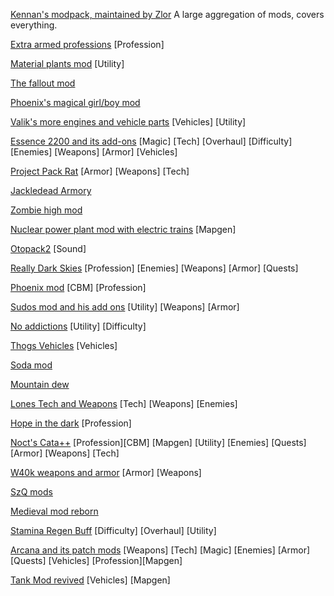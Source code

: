 [Kennan's modpack, maintained by Zlor](https://github.com/Zlorthishen/BrightNights-Structured-Kenan-Modpack)
A large aggregation of mods, covers everything.

[Extra armed professions](https://github.com/Shad0wBlad321/Profession-Mod)
[Profession]

[Material plants mod](https://github.com/shmakota/Material-Plants)
[Utility] 

[The fallout mod](https://github.com/WarriorKingBob/Fallout_BrightNights/tree/main)

[Phoenix's magical girl/boy mod](https://github.com/yay855/Hope-in-the-Dark)

[Valik's more engines and vehicle parts](https://github.com/Valikdu/Valik_Vehicle_Expansion)
[Vehicles] [Utility] 

[Essence 2200 and its add-ons](https://github.com/RoyalFox2140/Essence2200)
[Magic] [Tech] [Overhaul] [Difficulty] [Enemies] [Weapons] [Armor] [Vehicles] 

[Project Pack Rat](https://github.com/NobleJake/ProjectPackRat)
[Armor] [Weapons] [Tech] 

[Jackledead Armory](https://github.com/jackledead/jackledead_armory)

[Zombie high mod](https://github.com/thhoney08/ZombieHighMod)

[Nuclear power plant mod with electric trains](https://github.com/OpsCoretango/Nuclear_Power_Plant_BN)
[Mapgen] 

[Otopack2](https://github.com/RoyalFox2140/Otopack-2-BN) [Sound] 

[Really Dark Skies](https://github.com/Zlorthishen/Really_Dark_Skies)
[Profession] [Enemies]  [Weapons] [Armor] [Quests] 

[Phoenix mod](https://github.com/yay855/ChorusMod) [CBM] [Profession]

[Sudos mod and his add ons](https://github.com/leoCottret/cbn-leocottret-mods) [Utility] [Weapons] [Armor] 

[No addictions](https://github.com/Relgar/CBN-No-Addictions) [Utility] [Difficulty] 

[Thogs Vehicles](https://github.com/caninmyham/Thogs-Vehicles) [Vehicles] 

[Soda mod](https://github.com/thelonestander/Lones-soda-mod)

[Mountain dew](https://github.com/goldendragon900/cdda-bn-mountain-dew)

[Lones Tech and Weapons](https://github.com/thelonestander/Lones-Tech-and-Weapons-mod) [Tech] [Weapons] [Enemies] 

[Hope in the dark](https://github.com/10taiSenshi/Hope-in-the-Dark) [Profession]

[Noct's Cata++](https://github.com/Noctifer-de-Mortem/nocts_cata_mod) [Profession][CBM] [Mapgen] [Utility] [Enemies] [Quests] [Armor] [Weapons] [Tech] 

[W40k weapons and armor](https://github.com/kingcet/WH40K-Imperial-Armoury) [Armor] [Weapons] 

[SzQ mods](https://github.com/SzQ1/)

[Medieval mod reborn](https://github.com/chaosvolt/cdda_medieval_mod_reborn)

[Stamina Regen Buff](https://github.com/chaosvolt/cdda-stamina-regen-buff)
[Difficulty] [Overhaul] [Utility] 

[Arcana and its patch mods](https://github.com/chaosvolt/cdda-arcana-mod)
[Weapons] [Tech] [Magic] [Enemies] [Armor] [Quests] [Vehicles] [Profession][Mapgen] 

[Tank Mod revived](https://github.com/chaosvolt/cdda-tankmod-revived-mod)
[Vehicles] [Mapgen] 






